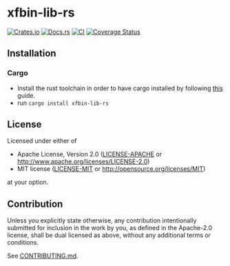 # xfbin-lib-rs

[![Crates.io](https://img.shields.io/crates/v/xfbin-lib-rs.svg)](https://crates.io/crates/xfbin-lib-rs)
[![Docs.rs](https://docs.rs/xfbin-lib-rs/badge.svg)](https://docs.rs/xfbin-lib-rs)
[![CI](https://github.com/SutandoTsukai181/xfbin-lib-rs/workflows/CI/badge.svg)](https://github.com/SutandoTsukai181/xfbin-lib-rs/actions)
[![Coverage Status](https://coveralls.io/repos/github/SutandoTsukai181/xfbin-lib-rs/badge.svg?branch=main)](https://coveralls.io/github/SutandoTsukai181/xfbin-lib-rs?branch=main)

## Installation

### Cargo

* Install the rust toolchain in order to have cargo installed by following
  [this](https://www.rust-lang.org/tools/install) guide.
* run `cargo install xfbin-lib-rs`

## License

Licensed under either of

 * Apache License, Version 2.0
   ([LICENSE-APACHE](LICENSE-APACHE) or http://www.apache.org/licenses/LICENSE-2.0)
 * MIT license
   ([LICENSE-MIT](LICENSE-MIT) or http://opensource.org/licenses/MIT)

at your option.

## Contribution

Unless you explicitly state otherwise, any contribution intentionally submitted
for inclusion in the work by you, as defined in the Apache-2.0 license, shall be
dual licensed as above, without any additional terms or conditions.

See [CONTRIBUTING.md](CONTRIBUTING.md).
